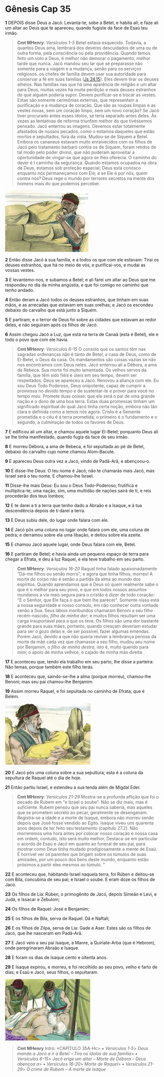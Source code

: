 # Gênesis Cap 35

**1** 	DEPOIS disse Deus a Jacó: Levanta-te, sobe a Betel, e habita ali; e faze ali um altar ao Deus que te apareceu, quando fugiste da face de Esaú teu irmão.

> **Cmt MHenry**: *Versículos 1-5* Betel estava esquecido. Todavia, a quantos Deus ama, lembrará dos deveres descuidados de uma ou de outra forma, pela consciência ou pela providência. Quando temos feito um voto a Deus, é melhor não demorar o pagamento; melhor tarde que nunca. Jacó mandou seu lar que se preparasse não somente para a viagem e a mudança, senão para os serviços religiosos. os chefes de família devem usar sua autoridade para conservar a fé em suas famílias ([Js 24.15](../06A-Js/24.md#15)). Eles devem tirar os deuses alheios. Nas famílias nas que há uma aparência de religião e um altar para Deus, muitas vezes há muita perdição e mais deuses estranhos do que alguém poderia supor. Devem purificar-se e trocar as vestes. Estas são somente cerimônias externas, que representam a purificação e a mudança de coração. Que são as roupas limpas e as vestes novas, sem um coração limpo, sem um novo coração? Se Jacó tiver procurado antes esses ídolos, se teria separado antes deles. Às vezes as tentativas de reforma triunfam melhor do que tivéssemos pensado. Jacó enterrou as imagens. Devemos estar totalmente afastados de nossos pecados, como o estamos daqueles que estão mortos e sepultados, fora da vista. Mudou-se de Siquem a Betel. Embora os cananeus estavam muito enraivecidos com os filhos de Jacó pelo tratamento bárbaro contra os de Siquem, foram retidos de tal modo pelo poder divino, que não puderam aproveitar a oportunidade de vingar-se que agora se lhes oferecia. O caminho do dever é I caminho da segurança. Quando estamos ocupados na obra de Deus, estamos sob proteção especial; Deus está conosco enquanto nós permaneçamos com Ele; e se Ele é por nós, quem contra nós? Deus rege o mundo por terrores secretos na mente dos homens mais do que podemos perceber.

![](../Images/SweetPublishing/1-35-1.jpg) 

**2** 	Então disse Jacó à sua família, e a todos os que com ele estavam: Tirai os deuses estranhos, que há no meio de vós, e purificai-vos, e mudai as vossas vestes.

**3** 	E levantemo-nos, e subamos a Betel; e ali farei um altar ao Deus que me respondeu no dia da minha angústia, e que foi comigo no caminho que tenho andado.

**4** 	Então deram a Jacó todos os deuses estranhos, que tinham em suas mãos, e as arrecadas que estavam em suas orelhas; e Jacó os escondeu debaixo do carvalho que está junto a Siquém.

**5** 	E partiram; e o terror de Deus foi sobre as cidades que estavam ao redor deles, e não seguiram após os filhos de Jacó.

**6** 	Assim chegou Jacó a Luz, que está na terra de Canaã (esta é Betel), ele e todo o povo que com ele havia.

> **Cmt MHenry**: *Versículos 6-15* O consolo que os santos têm nas sagradas ordenanças não é tanto de Betel, a casa de Deus, como de El-Betel, o Deus da casa. Os mandamentos são coisas vazias se não nos encontramos com Deus neles. Jacó enterrou ali a Débora, a ama de Rebeca. Sua morte foi muito lamentada. Os velhos servos da família, que têm sido fiéis e úteis em seu tempo, devem ser respeitados. Deus se apareceu a Jacó. Renovou a aliança com ele. Eu sou Deus Todo Poderoso, Deus onipotente, capaz de cumprir a promessa no *devido* tempo e de sustentar-te e prover para você no tempo *mau*. Promete duas coisas: que ele será o pai de uma grande nação e o dono de uma boa terra. Estas duas promessas tinham um significado espiritual do qual Jacó tinha certa noção, embora não tão clara e definida como a temos nós agora. Cristo é a Semente prometida e o céu é a terra prometida; o primeiro é o fundamento e o segundo, a culminação de todos os favores de Deus.

**7** 	E edificou ali um altar, e chamou aquele lugar El-Betel; porquanto Deus ali se lhe tinha manifestado, quando fugia da face de seu irmão.

**8** 	E morreu Débora, a ama de Rebeca, e foi sepultada ao pé de Betel, debaixo do carvalho cujo nome chamou Alom-Bacute.

**9** 	E apareceu Deus outra vez a Jacó, vindo de Padã-Arã, e abençoou-o.

**10** 	E disse-lhe Deus: O teu nome é Jacó; não te chamarás mais Jacó, mas Israel será o teu nome. E chamou-lhe Israel.

**11** 	Disse-lhe mais Deus: Eu sou o Deus Todo-Poderoso; frutifica e multiplica-te; uma nação, sim, uma multidão de nações sairá de ti, e reis procederão dos teus lombos;

**12** 	E te darei a ti a terra que tenho dado a Abraão e a Isaque, e à tua descendência depois de ti darei a terra.

**13** 	E Deus subiu dele, do lugar onde falara com ele.

**14** 	E Jacó pôs uma coluna no lugar onde falara com ele, uma coluna de pedra; e derramou sobre ela uma libação, e deitou sobre ela azeite.

**15** 	E chamou Jacó aquele lugar, onde Deus falara com ele, Betel.

**16** 	E partiram de Betel; e havia ainda um pequeno espaço de terra para chegar a Efrata, e deu à luz Raquel, e ela teve trabalho em seu parto.

> **Cmt MHenry**: *Versículos 16-20* Raquel tinha falado apaixonadamente "Dá-me filhos ou senão morro"; e agora que tinha filhos, morreu! A morte do corpo não é senão a partida da alma ao mundo dos espíritos. Quando aprendamos que é Deus só quem realmente sabe o que é o melhor para seu povo, e que em todos nossos assuntos mundanos a via mais segura para o cristão é dizer de todo coração: "É o Senhor, que Ele faça o que bem lhe parecer". Somente nisso está a nossa seguridade e nosso consolo, em não conhecer outra vontade senão a Sua. Seus lábios moribundos chamaram Benoni a seu filho recém-nascido, *filho de minha dor*; e muitos filhos resultam ser uma carga insuportável para a que os teve. Os filhos são uma dor bastante grande para suas mães; portanto, quando cresçam deveriam estudar para ser o gozo delas e, de ser possível, fazer algumas emendas. Porém Jacó, devido a que não queria reviver a lembrança penosa da morte da mãe cada vez que chamasse a seu filho, mudou seu nome por Benjamim, o *filho de minha destra*, isto é, muito querido para mim; o apoio de minha velhice, o cajado de minha mão direita.

**17** 	E aconteceu que, tendo ela trabalho em seu parto, lhe disse a parteira: Não temas, porque também este filho terás.

**18** 	E aconteceu que, saindo-se-lhe a alma (porque morreu), chamou-lhe Benoni; mas seu pai chamou-lhe Benjamim.

**19** 	Assim morreu Raquel, e foi sepultada no caminho de Efrata; que é Belém.

![](../Images/SweetPublishing/1-35-2.jpg) 

**20** 	E Jacó pôs uma coluna sobre a sua sepultura; esta é a coluna da sepultura de Raquel até o dia de hoje.

**21** 	Então partiu Israel, e estendeu a sua tenda além de Migdal Eder.

> **Cmt MHenry**: *Versículos 21-29* Mostra-se a profunda aflição que foi o pecado de Rubem em "e Israel o soube". Não se diz mais, mas é suficiente. Rubem pensou que seu pai nunca saberia, mas aqueles que se prometem secreto ao pecar, geralmente se desenganam. Registra-se a idade e a morte de Isaque, embora não morreu senão depois que José fosse vendido ao Egito. Isaque viveu uns quarenta anos depois de ter feito seu testamento (capítulo 27.2). Não morreremos uma hora antes por colocar nosso coração e nossa casa em ordem; contudo, isto será muito melhor. Destaca-se em particular o acordo de Esaú e Jacó em quanto ao funeral de seu pai, para mostrar como Deus tinha mudado prodigiosamente a mente de Esaú. É horrível ver os parentes que brigam sobre os túmulos de suas amizades, por um pouco dos bens deste mundo, enquanto estão próximos a partir eles mesmos ao túmulo. "

**22** 	E aconteceu que, habitando Israel naquela terra, foi Rúben e deitou-se com Bila, concubina de seu pai; e Israel o soube. E eram doze os filhos de Jacó.

**23** 	Os filhos de Lia: Rúben, o primogênito de Jacó, depois Simeão e Levi, e Judá, e Issacar e Zebulom;

**24** 	Os filhos de Raquel: José e Benjamim;

**25** 	E os filhos de Bila, serva de Raquel: Dã e Naftali;

**26** 	E os filhos de Zilpa, serva de Lia: Gade e Aser. Estes são os filhos de Jacó, que lhe nasceram em Padã-Arã.

**27** 	E Jacó veio a seu pai Isaque, a Manre, a Quiriate-Arba (que é Hebrom), onde peregrinaram Abraão e Isaque.

**28** 	E foram os dias de Isaque cento e oitenta anos.

**29** 	E Isaque expirou, e morreu, e foi recolhido ao seu povo, velho e farto de dias; e Esaú e Jacó, seus filhos, o sepultaram.

![](../Images/SweetPublishing/1-35-3.jpg) 


> **Cmt MHenry** Intro: *CAPÍTULO 35A-Hc> *• Versículos 1-5*> *Deus manda a Jacó a ir a Betel – Tira os ídolos de sua família*> *• Versículos 6-15*> *Jacó erige um altar – Morte de Débora – Deus abençoa a*> *• Versículos 16-20*> *Morte de Raquel*> *• Versículos 21-29*> *O crime de Rubem – A morte de Isaque*